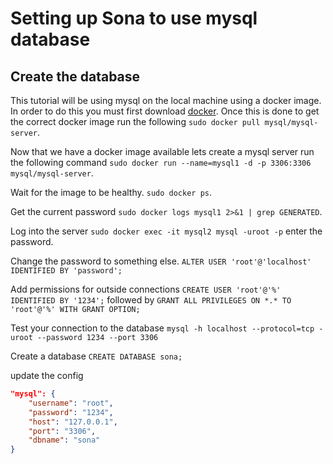 # Setting up Sona to use mysql database

## Create the database
This tutorial will be using mysql on the local machine using a docker image. In order to do this you must first download [docker](docker). Once this is done to get the correct docker image run the following `sudo docker pull mysql/mysql-server`.

Now that we have a docker image available lets create a mysql server run the following command `sudo docker run --name=mysql1 -d -p 3306:3306 mysql/mysql-server`.

Wait for the image to be healthy. `sudo docker ps`.

Get the current password `sudo docker logs mysql1 2>&1 | grep GENERATED`.

Log into the server `sudo docker exec -it mysql2 mysql -uroot -p` enter the password.

Change the password to something else. `ALTER USER 'root'@'localhost' IDENTIFIED BY 'password';`

Add permissions for outside connections `CREATE USER 'root'@'%' IDENTIFIED BY '1234';` followed by `GRANT ALL PRIVILEGES ON *.* TO 'root'@'%' WITH GRANT OPTION;`

Test your connection to the database `mysql -h localhost --protocol=tcp -uroot --password 1234 --port 3306`

Create a database `CREATE DATABASE sona;`

update the config

```json
"mysql": {
    "username": "root",
    "password": "1234",
    "host": "127.0.0.1",
    "port": "3306",
    "dbname": "sona"
}
```